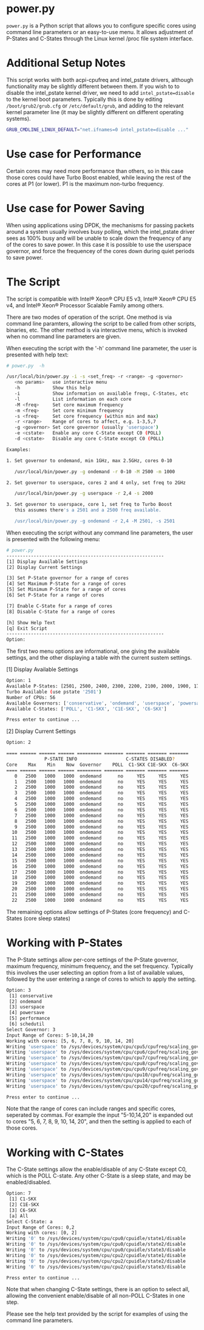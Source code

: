 # power.py

`power.py` is a Python script that allows you to configure
specific cores using command line parameters or an easy-to-use menu.
It allows adjustment of P-States and C-States through the 
Linux kernel /proc file system interface. 

# Additional Setup Notes

This script works with both acpi-cpufreq and intel_pstate drivers, although
functionality may be slightly different between them. If you wish to to
disable the intel_pstate kernel driver, we need to
add `intel_pstate=disable` to the kernel boot parameters. Typically this is
done by editing `/boot/grub2/grub.cfg` or `/etc/default/grub`, and adding
to the relevant kernel parameter line (it may be slightly different on
different operating systems).

```bash
GRUB_CMDLINE_LINUX_DEFAULT="net.ifnames=0 intel_pstate=disable ..."
```

# Use case for Performance

Certain cores may need more performance than others, so in this case those
cores could have Turbo Boost enabled, while leaving the rest of the cores
at P1 (or lower). P1 is the maximum non-turbo frequency.

# Use case for Power Saving

When using applications using DPDK, the mechanisms for passing packets around
a system usually involves busy polling, which the intel_pstate driver sees
as 100% busy and will be unable to scale down the frequency of any of the
cores to save power. In this case it is possible to use the userspace
governor, and force the frequencey of the cores down during quiet periods
to save power.

# The Script

The script is compatible with Intel® Xeon® CPU E5 v3, Intel® Xeon® CPU E5 v4,
and Intel® Xeon® Processor Scalable Family among others.

There are two modes of operation of the script. One method is via command line
paramters, allowing the script to be called from other scripts, binaries, etc.
The other method is via interactive menu, which is invoked when no command
line parameters are given.

When executing the script with the '-h' command line parameter, the user is
presented with help text:

```bash
# power.py  -h

/usr/local/bin/power.py -i -s <set_freq> -r <range> -g <governor>
   <no params>   use interactive menu
   -h            Show this help
   -i            Show information on available freqs, C-States, etc
   -l            List information on each core
   -M <freq>     Set core maximum frequency
   -m <freq>     Set core minimum frequency
   -s <freq>     Set core frequency (within min and max)
   -r <range>    Range of cores to affect, e.g. 1-3,5,7
   -g <governor> Set core governor (usually 'userspace')
   -e <cstate>   Enable any core C-State except C0 (POLL)
   -d <cstate>   Disable any core C-State except C0 (POLL)

Examples:

1. Set governor to ondemand, min 1GHz, max 2.5GHz, cores 0-10

   /usr/local/bin/power.py -g ondemand -r 0-10 -M 2500 -m 1000

2. Set governor to userspace, cores 2 and 4 only, set freq to 2GHz

   /usr/local/bin/power.py -g userspace -r 2,4 -s 2000

3. Set governor to userspace, core 1, set freq to Turbo Boost
   this assumes there's a 2501 and a 2500 freq available.

   /usr/local/bin/power.py -g ondemand -r 2,4 -M 2501, -s 2501
```

When executing the script without any command line parameters, the user is
presented with the following menu:

```bash
# power.py
----------------------------------------------------------
[1] Display Available Settings
[2] Display Current Settings

[3] Set P-State governor for a range of cores
[4] Set Maximum P-State for a range of cores
[5] Set Minimum P-State for a range of cores
[6] Set P-State for a range of cores

[7] Enable C-State for a range of cores
[8] Disable C-State for a range of cores

[h] Show Help Text
[q] Exit Script
----------------------------------------------------------
Option:
```

The first two menu options are informational, one giving the available
settings, and the other displaying a table with the current sustem settings.

[1] Display Available Settings
```bash
Option: 1
Available P-States: [2501, 2500, 2400, 2300, 2200, 2100, 2000, 1900, 1700, 1600, 1500, 1400, 1300, 1200, 1100, 1000]
Turbo Available (use pstate '2501')
Number of CPUs: 56
Available Governors: ['conservative', 'ondemand', 'userspace', 'powersave', 'performance', 'schedutil']
Available C-States: ['POLL', 'C1-SKX', 'C1E-SKX', 'C6-SKX']

Press enter to continue ...
```

[2] Display Current Settings
```bash
Option: 2

==== ====== ====== ====== ========= ======= ======= ======= =======
              P-STATE INFO                  C-STATES DISABLED?
Core    Max    Min    Now  Governor    POLL  C1-SKX C1E-SKX  C6-SKX
==== ====== ====== ====== ========= ======= ======= ======= =======
   0   2500   1000   1000  ondemand      no     YES     YES     YES
   1   2500   1000   1000  ondemand      no     YES     YES     YES
   2   2500   1000   1000  ondemand      no     YES     YES     YES
   3   2500   1000   1000  ondemand      no     YES     YES     YES
   4   2500   1000   1000  ondemand      no     YES     YES     YES
   5   2500   1000   1000  ondemand      no     YES     YES     YES
   6   2500   1000   1000  ondemand      no     YES     YES     YES
   7   2500   1000   1000  ondemand      no     YES     YES     YES
   8   2500   1000   1000  ondemand      no     YES     YES     YES
   9   2500   1000   1000  ondemand      no     YES     YES     YES
  10   2500   1000   1000  ondemand      no     YES     YES     YES
  11   2500   1000   1000  ondemand      no     YES     YES     YES
  12   2500   1000   1000  ondemand      no     YES     YES     YES
  13   2500   1000   1000  ondemand      no     YES     YES     YES
  14   2500   1000   1000  ondemand      no     YES     YES     YES
  15   2500   1000   1000  ondemand      no     YES     YES     YES
  16   2500   1000   1000  ondemand      no     YES     YES     YES
  17   2500   1000   1000  ondemand      no     YES     YES     YES
  18   2500   1000   1000  ondemand      no     YES     YES     YES
  19   2500   1000   1000  ondemand      no     YES     YES     YES
  20   2500   1000   1000  ondemand      no     YES     YES     YES
  21   2500   1000   1000  ondemand      no     YES     YES     YES
  22   2500   1000   1000  ondemand      no     YES     YES     YES
```

The remaining options allow settings of P-States (core frequency) and
C-States (core sleep states)

# Working with P-States

The P-State settings allow per-core settings of the P-State governor, maximum
frequency, minimum frequency, and the set frequency. Typically this involves
the user selecting an option from a list of available values, followed by the
user entering a range of cores  to which to apply the setting.

```bash
Option: 3
 [1] conservative
 [2] ondemand
 [3] userspace
 [4] powersave
 [5] performance
 [6] schedutil
Select Governor: 3
Input Range of Cores: 5-10,14,20
Working with cores: [5, 6, 7, 8, 9, 10, 14, 20]
Writing 'userspace' to /sys/devices/system/cpu/cpu5/cpufreq/scaling_governor
Writing 'userspace' to /sys/devices/system/cpu/cpu6/cpufreq/scaling_governor
Writing 'userspace' to /sys/devices/system/cpu/cpu7/cpufreq/scaling_governor
Writing 'userspace' to /sys/devices/system/cpu/cpu8/cpufreq/scaling_governor
Writing 'userspace' to /sys/devices/system/cpu/cpu9/cpufreq/scaling_governor
Writing 'userspace' to /sys/devices/system/cpu/cpu10/cpufreq/scaling_governor
Writing 'userspace' to /sys/devices/system/cpu/cpu14/cpufreq/scaling_governor
Writing 'userspace' to /sys/devices/system/cpu/cpu20/cpufreq/scaling_governor

Press enter to continue ...
```

Note that the range of cores can include ranges and specific cores, seperated
by commas. For example the input "5-10,14,20" is expanded out to
cores "5, 6, 7, 8, 9, 10, 14, 20", and then the setting is applied to each of
those cores.

# Working with C-States

The C-State settings allow the enable/disable of any C-State except C0, which
is the POLL C-state. Any other C-State is a sleep state, and may be
enabled/disabled.

```bash
Option: 7
 [1] C1-SKX
 [2] C1E-SKX
 [3] C6-SKX
 [a] All
Select C-State: a
Input Range of Cores: 0,2
Working with cores: [0, 2]
Writing '0' to /sys/devices/system/cpu/cpu0/cpuidle/state1/disable
Writing '0' to /sys/devices/system/cpu/cpu0/cpuidle/state2/disable
Writing '0' to /sys/devices/system/cpu/cpu0/cpuidle/state3/disable
Writing '0' to /sys/devices/system/cpu/cpu2/cpuidle/state1/disable
Writing '0' to /sys/devices/system/cpu/cpu2/cpuidle/state2/disable
Writing '0' to /sys/devices/system/cpu/cpu2/cpuidle/state3/disable

Press enter to continue ...
```

Note that when changing C-State settings, there is an option to select all,
allowing the convenient enable/disable of all non-POLL C-States in one step.

Please see the help text provided by the script for examples of using the
command line parameters.
